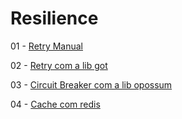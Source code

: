 # Resilience

01 - [Retry Manual](./01)

02 - [Retry com a lib got](./02)

03 - [Circuit Breaker com a lib opossum](./03)

04 - [Cache com redis](./04)